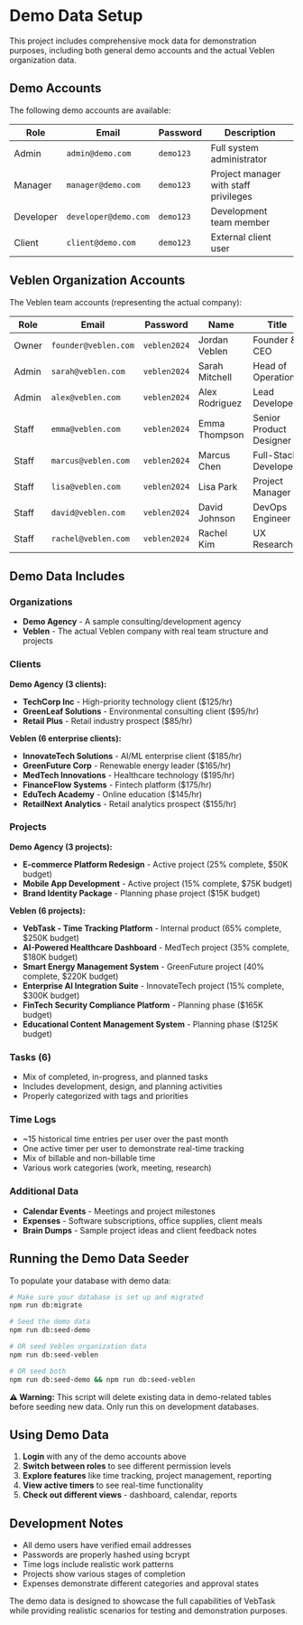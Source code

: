 # Demo Data Setup

This project includes comprehensive mock data for demonstration purposes, including both general demo accounts and the actual Veblen organization data.

## Demo Accounts

The following demo accounts are available:

| Role | Email | Password | Description |
|------|-------|----------|-------------|
| Admin | `admin@demo.com` | `demo123` | Full system administrator |
| Manager | `manager@demo.com` | `demo123` | Project manager with staff privileges |
| Developer | `developer@demo.com` | `demo123` | Development team member |
| Client | `client@demo.com` | `demo123` | External client user |

## Veblen Organization Accounts

The Veblen team accounts (representing the actual company):

| Role | Email | Password | Name | Title |
|------|-------|----------|------|-------|
| Owner | `founder@veblen.com` | `veblen2024` | Jordan Veblen | Founder & CEO |
| Admin | `sarah@veblen.com` | `veblen2024` | Sarah Mitchell | Head of Operations |
| Admin | `alex@veblen.com` | `veblen2024` | Alex Rodriguez | Lead Developer |
| Staff | `emma@veblen.com` | `veblen2024` | Emma Thompson | Senior Product Designer |
| Staff | `marcus@veblen.com` | `veblen2024` | Marcus Chen | Full-Stack Developer |
| Staff | `lisa@veblen.com` | `veblen2024` | Lisa Park | Project Manager |
| Staff | `david@veblen.com` | `veblen2024` | David Johnson | DevOps Engineer |
| Staff | `rachel@veblen.com` | `veblen2024` | Rachel Kim | UX Researcher |

## Demo Data Includes

### Organizations
- **Demo Agency** - A sample consulting/development agency
- **Veblen** - The actual Veblen company with real team structure and projects

### Clients
**Demo Agency (3 clients):**
- **TechCorp Inc** - High-priority technology client ($125/hr)
- **GreenLeaf Solutions** - Environmental consulting client ($95/hr)  
- **Retail Plus** - Retail industry prospect ($85/hr)

**Veblen (6 enterprise clients):**
- **InnovateTech Solutions** - AI/ML enterprise client ($185/hr)
- **GreenFuture Corp** - Renewable energy leader ($165/hr)
- **MedTech Innovations** - Healthcare technology ($195/hr)
- **FinanceFlow Systems** - Fintech platform ($175/hr)
- **EduTech Academy** - Online education ($145/hr)
- **RetailNext Analytics** - Retail analytics prospect ($155/hr)

### Projects
**Demo Agency (3 projects):**
- **E-commerce Platform Redesign** - Active project (25% complete, $50K budget)
- **Mobile App Development** - Active project (15% complete, $75K budget)
- **Brand Identity Package** - Planning phase project ($15K budget)

**Veblen (6 projects):**
- **VebTask - Time Tracking Platform** - Internal product (65% complete, $250K budget)
- **AI-Powered Healthcare Dashboard** - MedTech project (35% complete, $180K budget)
- **Smart Energy Management System** - GreenFuture project (40% complete, $220K budget)
- **Enterprise AI Integration Suite** - InnovateTech project (15% complete, $300K budget)
- **FinTech Security Compliance Platform** - Planning phase ($165K budget)
- **Educational Content Management System** - Planning phase ($125K budget)

### Tasks (6)
- Mix of completed, in-progress, and planned tasks
- Includes development, design, and planning activities
- Properly categorized with tags and priorities

### Time Logs
- ~15 historical time entries per user over the past month
- One active timer per user to demonstrate real-time tracking
- Mix of billable and non-billable time
- Various work categories (work, meeting, research)

### Additional Data
- **Calendar Events** - Meetings and project milestones
- **Expenses** - Software subscriptions, office supplies, client meals
- **Brain Dumps** - Sample project ideas and client feedback notes

## Running the Demo Data Seeder

To populate your database with demo data:

```bash
# Make sure your database is set up and migrated
npm run db:migrate

# Seed the demo data
npm run db:seed-demo

# OR seed Veblen organization data
npm run db:seed-veblen

# OR seed both
npm run db:seed-demo && npm run db:seed-veblen
```

**⚠️ Warning:** This script will delete existing data in demo-related tables before seeding new data. Only run this on development databases.

## Using Demo Data

1. **Login** with any of the demo accounts above
2. **Switch between roles** to see different permission levels
3. **Explore features** like time tracking, project management, reporting
4. **View active timers** to see real-time functionality
5. **Check out different views** - dashboard, calendar, reports

## Development Notes

- All demo users have verified email addresses
- Passwords are properly hashed using bcrypt
- Time logs include realistic work patterns
- Projects show various stages of completion
- Expenses demonstrate different categories and approval states

The demo data is designed to showcase the full capabilities of VebTask while providing realistic scenarios for testing and demonstration purposes.